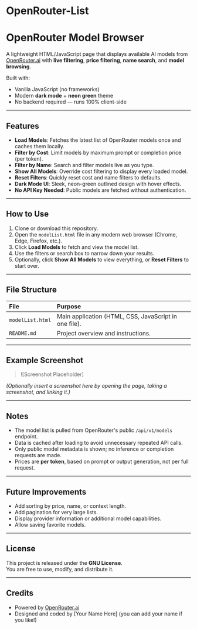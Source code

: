 # OpenRouter-List
# OpenRouter Model Browser

A lightweight HTML/JavaScript page that displays available AI models from [OpenRouter.ai](https://openrouter.ai/) with **live filtering**, **price filtering**, **name search**, and **model browsing**.

Built with:
- Vanilla JavaScript (no frameworks)
- Modern **dark mode** + **neon green** theme
- No backend required — runs 100% client-side

---

## Features

- **Load Models**: Fetches the latest list of OpenRouter models once and caches them locally.
- **Filter by Cost**: Limit models by maximum prompt or completion price (per token).
- **Filter by Name**: Search and filter models live as you type.
- **Show All Models**: Override cost filtering to display every loaded model.
- **Reset Filters**: Quickly reset cost and name filters to defaults.
- **Dark Mode UI**: Sleek, neon-green outlined design with hover effects.
- **No API Key Needed**: Public models are fetched without authentication.

---

## How to Use

1. Clone or download this repository.
2. Open the `modelList.html` file in any modern web browser (Chrome, Edge, Firefox, etc.).
3. Click **Load Models** to fetch and view the model list.
4. Use the filters or search box to narrow down your results.
5. Optionally, click **Show All Models** to view everything, or **Reset Filters** to start over.

---

## File Structure

| File | Purpose |
|:----|:--------|
| `modelList.html` | Main application (HTML, CSS, JavaScript in one file). |
| `README.md` | Project overview and instructions. |

---

## Example Screenshot

> ![Screenshot Placeholder]

_(Optionally insert a screenshot here by opening the page, taking a screenshot, and linking it.)_

---

## Notes

- The model list is pulled from OpenRouter's public `/api/v1/models` endpoint.
- Data is cached after loading to avoid unnecessary repeated API calls.
- Only public model metadata is shown; no inference or completion requests are made.
- Prices are **per token**, based on prompt or output generation, not per full request.

---

## Future Improvements

- Add sorting by price, name, or context length.
- Add pagination for very large lists.
- Display provider information or additional model capabilities.
- Allow saving favorite models.

---

## License

This project is released under the **GNU License**.  
You are free to use, modify, and distribute it.

---

## Credits

- Powered by [OpenRouter.ai](https://openrouter.ai/)
- Designed and coded by [Your Name Here] (you can add your name if you like!)